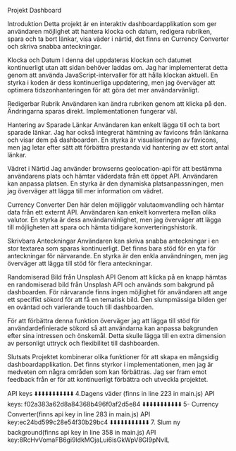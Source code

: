 Projekt Dashboard


Introduktion
Detta projekt är en interaktiv dashboardapplikation som ger användaren möjlighet att hantera klocka och datum, redigera rubriken, spara och ta bort länkar, visa väder i närtid, det finns en Currency Converter och skriva snabba anteckningar.


Klocka och Datum
I denna del uppdateras klockan och datumet kontinuerligt utan att sidan behöver laddas om. Jag har implementerat detta genom att använda JavaScript-intervaller för att hålla klockan aktuell. En styrka i koden är dess kontinuerliga uppdatering, men jag överväger att optimera tidszonhanteringen för att göra det mer användarvänligt.


Redigerbar Rubrik
Användaren kan ändra rubriken genom att klicka på den. Ändringarna sparas direkt. Implementationen fungerar väl.


Hantering av Sparade Länkar
Användaren kan enkelt lägga till och ta bort sparade länkar. Jag har också integrerat hämtning av favicons från länkarna och visar dem på dashboarden. En styrka är visualiseringen av favicons, men jag letar efter sätt att förbättra prestanda vid hantering av ett stort antal länkar.


Vädret i Närtid
Jag använder browserns geolocation-api för att bestämma användarens plats och hämtar väderdata från ett öppet API. Användaren kan anpassa platsen. En styrka är den dynamiska platsanpassningen, men jag överväger att lägga till mer information om vädret.


Currency Converter
Den här delen möjliggör valutaomvandling och hämtar data från ett externt API. Användaren kan enkelt konvertera mellan olika valutor. En styrka är dess användarvänlighet, men jag överväger att lägga till möjligheten att spara och hämta tidigare konverteringshistorik.


Skrivbara Anteckningar
Användaren kan skriva snabba anteckningar i en stor textarea som sparas kontinuerligt. Det finns bara stöd för en yta för anteckningar för närvarande. En styrka är den enkla användningen, men jag överväger att lägga till stöd för flera anteckningar.


Randomiserad Bild från Unsplash API
Genom att klicka på en knapp hämtas en randomiserad bild från Unsplash API och används som bakgrund på dashboarden. För närvarande finns ingen möjlighet för användaren att ange ett specifikt sökord för att få en tematisk bild. Den slumpmässiga bilden ger en oväntad och varierande touch till dashboarden.


För att förbättra denna funktion överväger jag att lägga till stöd för användardefinierade sökord så att användarna kan anpassa bakgrunden efter sina intressen och önskemål. Detta skulle lägga till en extra dimension av personligt uttryck och flexibilitet till dashboarden.

Slutsats
Projektet kombinerar olika funktioner för att skapa en mångsidig dashboardapplikation. Det finns styrkor i implementationen, men jag är medveten om några områden som kan förbättras. Jag ser fram emot feedback från er för att kontinuerligt förbättra och utveckla projektet.


API keys
⬇️⬇️⬇️⬇️⬇️⬇️⬇️⬇️⬇️⬇️⬇️
4.Dagens väder (finns in line 223 in main.js)
API keys: f02a383a62d8a84368b496f0af2d5e84
⬇️⬇️⬇️⬇️⬇️⬇️⬇️⬇️⬇️⬇️⬇️
5- Currency Converter(finns api key in line 283 in main.js)
API key:ec24bd599c28e54f30b29bc4
⬇️⬇️⬇️⬇️⬇️⬇️⬇️⬇️⬇️⬇️⬇️
7. Slum ny background(finns api key in line 358 in main.js)
API key:8RcHvVomaFB6gi9ldkMOjaLui6isGkWpV8GI9pNvIL